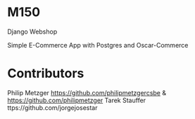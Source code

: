 # M150
Django Webshop

Simple E-Commerce App with Postgres and Oscar-Commerce
# Contributors 
Philip Metzger https://github.com/philipmetzgercsbe & https://github.com/philipmetzger
Tarek Stauffer ttps://github.com/jorgejosestar
